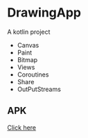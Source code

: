 # DrawingApp
A kotlin project

+ Canvas
+ Paint
+ Bitmap
+ Views
+ Coroutines
+ Share
+ OutPutStreams


## APK
[Click here](https://pages.github.com/)
